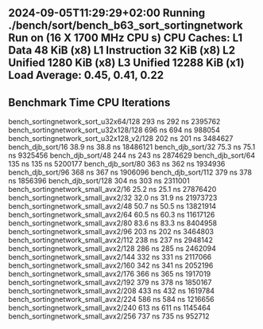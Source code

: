 



2024-09-05T11:29:29+02:00
Running ./bench/sort/bench_b63_sort_sortingnetwork
Run on (16 X 1700 MHz CPU s)
CPU Caches:
  L1 Data 48 KiB (x8)
  L1 Instruction 32 KiB (x8)
  L2 Unified 1280 KiB (x8)
  L3 Unified 12288 KiB (x1)
Load Average: 0.45, 0.41, 0.22
-----------------------------------------------------------------------------------
Benchmark                                         Time             CPU   Iterations
-----------------------------------------------------------------------------------
bench_sortingnetwork_sort_u32x64/128            293 ns          292 ns      2395762
bench_sortingnetwork_sort_u32x128/128           696 ns          694 ns       988054
bench_sortingnetwork_sort_u32x128_v2/128        202 ns          201 ns      3484627
bench_djb_sort/16                              38.9 ns         38.8 ns     18486121
bench_djb_sort/32                              75.3 ns         75.1 ns      9325456
bench_djb_sort/48                               244 ns          243 ns      2874629
bench_djb_sort/64                               135 ns          135 ns      5200177
bench_djb_sort/80                               363 ns          362 ns      1934936
bench_djb_sort/96                               368 ns          367 ns      1906096
bench_djb_sort/112                              379 ns          378 ns      1856396
bench_djb_sort/128                              304 ns          303 ns      2311001
bench_sortingnetwork_small_avx2/16             25.2 ns         25.1 ns     27876420
bench_sortingnetwork_small_avx2/32             32.0 ns         31.9 ns     21973723
bench_sortingnetwork_small_avx2/48             50.7 ns         50.5 ns     13821914
bench_sortingnetwork_small_avx2/64             60.5 ns         60.3 ns     11617126
bench_sortingnetwork_small_avx2/80             83.6 ns         83.3 ns      8404958
bench_sortingnetwork_small_avx2/96              203 ns          202 ns      3464803
bench_sortingnetwork_small_avx2/112             238 ns          237 ns      2948142
bench_sortingnetwork_small_avx2/128             286 ns          285 ns      2462094
bench_sortingnetwork_small_avx2/144             332 ns          331 ns      2117066
bench_sortingnetwork_small_avx2/160             342 ns          341 ns      2052196
bench_sortingnetwork_small_avx2/176             366 ns          365 ns      1917019
bench_sortingnetwork_small_avx2/192             379 ns          378 ns      1850167
bench_sortingnetwork_small_avx2/208             433 ns          432 ns      1619784
bench_sortingnetwork_small_avx2/224             586 ns          584 ns      1216656
bench_sortingnetwork_small_avx2/240             613 ns          611 ns      1145464
bench_sortingnetwork_small_avx2/256             737 ns          735 ns       952712
